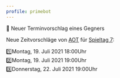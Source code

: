 ```yaml
---
profile: primebot
---
```

<discord-mention highlight profile="pinguine"></discord-mention>📆 Neuer Terminvorschlag eines Gegners

<discord-embed border-color="#f1c40f">

Neue Zeitvorschläge von [AOT]() für [Spieltag 7]():

1️⃣Montag, 19. Juli 2021 18:00Uhr <br>
2️⃣Montag, 19. Juli 2021 19:00Uhr <br>
3️⃣Donnerstag, 22. Juli 2021 19:00Uhr
</discord-embed>